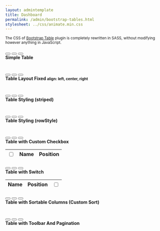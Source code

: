 ```yaml
---
layout: admintemplate
title: Dashboard
permalink: /admin/bootstrap-tables.html
stylesheet: ../css/animate.min.css
---
```

<div class="layout-content-body">
          <div class="row gutter-xs">
            <div class="col-md-12">
              <p><small>The CSS of <a href="http://bootstrap-table.wenzhixin.net.cn" target="_blank">Bootstrap Table</a> plugin is completely rewritten in SASS, without modifying however anything in JavaScript.</small></p>
            </div>
          </div>
          <div class="row gutter-xs">
            <div class="col-md-6">
              <div class="card">
                <div class="card-header">
                  <div class="card-actions">
                    <button type="button" class="card-action card-toggler" title="Collapse"></button>
                    <button type="button" class="card-action card-reload" title="Reload"></button>
                    <button type="button" class="card-action card-remove" title="Remove"></button>
                  </div>
                  <strong>Simple Table</strong>
                </div>
                <div class="card-body">
                  <table id="demo-bootstrap-table-1" class="table"></table>
                </div>
              </div>
            </div>
            <div class="col-md-6">
              <div class="card">
                <div class="card-header">
                  <div class="card-actions">
                    <button type="button" class="card-action card-toggler" title="Collapse"></button>
                    <button type="button" class="card-action card-reload" title="Reload"></button>
                    <button type="button" class="card-action card-remove" title="Remove"></button>
                  </div>
                  <strong>Table Layout Fixed
                    <small>align: left, center, right</small>
                  </strong>
                </div>
                <div class="card-body">
                  <table id="demo-bootstrap-table-2" class="table table-fixed"></table>
                </div>
              </div>
            </div>
          </div>
          <div class="row gutter-xs">
            <div class="col-md-6">
              <div class="card">
                <div class="card-header">
                  <div class="card-actions">
                    <button type="button" class="card-action card-toggler" title="Collapse"></button>
                    <button type="button" class="card-action card-reload" title="Reload"></button>
                    <button type="button" class="card-action card-remove" title="Remove"></button>
                  </div>
                  <strong>Table Styling (striped)</strong>
                </div>
                <div class="card-body">
                  <table id="demo-bootstrap-table-3" class="table"></table>
                </div>
              </div>
            </div>
            <div class="col-md-6">
              <div class="card">
                <div class="card-header">
                  <div class="card-actions">
                    <button type="button" class="card-action card-toggler" title="Collapse"></button>
                    <button type="button" class="card-action card-reload" title="Reload"></button>
                    <button type="button" class="card-action card-remove" title="Remove"></button>
                  </div>
                  <strong>Table Styling (rowStyle)</strong>
                </div>
                <div class="card-body">
                  <table id="demo-bootstrap-table-4" class="table table-fixed"></table>
                </div>
              </div>
            </div>
          </div>
          <div class="row gutter-xs">
            <div class="col-md-6">
              <div class="card">
                <div class="card-header">
                  <div class="card-actions">
                    <button type="button" class="card-action card-toggler" title="Collapse"></button>
                    <button type="button" class="card-action card-reload" title="Reload"></button>
                    <button type="button" class="card-action card-remove" title="Remove"></button>
                  </div>
                  <strong>Table with Custom Checkbox</strong>
                </div>
                <div class="card-body">
                  <table id="demo-bootstrap-table-5" class="table">
                    <thead>
                      <tr>
                        <th>
                          <label class="custom-control custom-control-primary custom-checkbox">
                            <input class="custom-control-input" type="checkbox" name="btSelectAll">
                            <span class="custom-control-indicator"></span>
                          </label>
                        </th>
                        <th>Name</th>
                        <th>Position</th>
                      </tr>
                    </thead>
                  </table>
                </div>
              </div>
            </div>
            <div class="col-md-6">
              <div class="card">
                <div class="card-header">
                  <div class="card-actions">
                    <button type="button" class="card-action card-toggler" title="Collapse"></button>
                    <button type="button" class="card-action card-reload" title="Reload"></button>
                    <button type="button" class="card-action card-remove" title="Remove"></button>
                  </div>
                  <strong>Table with Switch</strong>
                </div>
                <div class="card-body">
                  <table id="demo-bootstrap-table-6" class="table">
                    <thead>
                      <tr>
                        <th>Name</th>
                        <th>Position</th>
                        <th>
                          <label class="switch switch-primary">
                            <input class="switch-input" type="checkbox" name="btSelectAll">
                            <span class="switch-track"></span>
                            <span class="switch-thumb"></span>
                          </label>
                        </th>
                      </tr>
                    </thead>
                  </table>
                </div>
              </div>
            </div>
          </div>
          <div class="row gutter-xs">
            <div class="col-xs-12">
              <div class="card">
                <div class="card-header">
                  <div class="card-actions">
                    <button type="button" class="card-action card-toggler" title="Collapse"></button>
                    <button type="button" class="card-action card-reload" title="Reload"></button>
                    <button type="button" class="card-action card-remove" title="Remove"></button>
                  </div>
                  <strong>Table with Sortable Columns (Custom Sort)</strong>
                </div>
                <div class="card-body">
                  <table id="demo-bootstrap-table-7" class="table table-nowrap"></table>
                </div>
              </div>
            </div>
          </div>
          <div class="row gutter-xs">
            <div class="col-xs-12">
              <div class="card">
                <div class="card-header">
                  <div class="card-actions">
                    <button type="button" class="card-action card-toggler" title="Collapse"></button>
                    <button type="button" class="card-action card-reload" title="Reload"></button>
                    <button type="button" class="card-action card-remove" title="Remove"></button>
                  </div>
                  <strong>Table with Toolbar And Pagination</strong>
                </div>
                <div class="card-body">
                  <table id="demo-bootstrap-table-8" class="table table-nowrap"></table>
                </div>
              </div>
            </div>
          </div>
        </div>